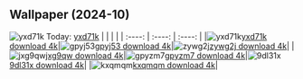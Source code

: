 ## Wallpaper (2024-10)
![yxd71k](https://w.wallhaven.cc/full/yx/wallhaven-yxd71k.png) Today: [yxd71k](https://th.wallhaven.cc/small/yx/yxd71k.jpg)
|      |      |      |
| :----: | :----: | :----: |
|![yxd71k](https://th.wallhaven.cc/small/yx/yxd71k.jpg)[yxd71k download 4k](https://wallhaven.cc/w/yxd71k)|![gpyj53](https://th.wallhaven.cc/small/gp/gpyj53.jpg)[gpyj53 download 4k](https://wallhaven.cc/w/gpyj53)|![zywg2j](https://th.wallhaven.cc/small/zy/zywg2j.jpg)[zywg2j download 4k](https://wallhaven.cc/w/zywg2j)|
|![jxg9qw](https://th.wallhaven.cc/small/jx/jxg9qw.jpg)[jxg9qw download 4k](https://wallhaven.cc/w/jxg9qw)|![gpyzm7](https://th.wallhaven.cc/small/gp/gpyzm7.jpg)[gpyzm7 download 4k](https://wallhaven.cc/w/gpyzm7)|![9dl31x](https://th.wallhaven.cc/small/9d/9dl31x.jpg)[9dl31x download 4k](https://wallhaven.cc/w/9dl31x)|
|![kxqmqm](https://th.wallhaven.cc/small/kx/kxqmqm.jpg)[kxqmqm download 4k](https://wallhaven.cc/w/kxqmqm)|
